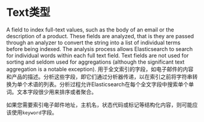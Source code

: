 # Text类型
A field to index full-text values, such as the body of an email or the description of a product. These fields are analyzed, that is they are passed through an analyzer to convert the string into a list of individual terms before being indexed. The analysis process allows Elasticsearch to search for individual words within each full text field. Text fields are not used for sorting and seldom used for aggregations (although the significant text aggregation is a notable exception).
用于全文索引的字段，如电子邮件的内容和产品的描述。分析这些字段，即它们通过分析器传递，以在索引之前将字符串转换为单个术语的列表。分析过程允许Elasticsearch在每个全文字段中搜索单个单词。文本字段很少用来排序或者聚合。

如果您需要索引电子邮件地址，主机名，状态代码或标记等结构化内容，则可能应该使用`keyword`字段。
